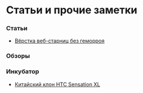 Статьи и прочие заметки
=======================

### Статьи
+ [Вёрстка веб-старниц без геморроя](http://it-the-drote.tk/article/webdev-done-right)

### Обзоры

### Инкубатор
+ [Китайский клон HTC Sensation XL](http://it-the-drote.tk/article/chinese-htc)
